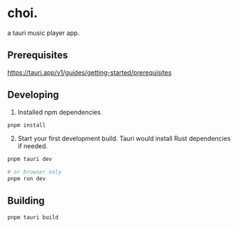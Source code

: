 # choi.

a tauri music player app.

## Prerequisites

https://tauri.app/v1/guides/getting-started/prerequisites

## Developing

1. Installed npm dependencies

```bash
pnpm install
```

2. Start your first development build. Tauri would install Rust dependencies if needed.

```bash
pnpm tauri dev

# or browser only
pnpm run dev
```

## Building

```bash
pnpm tauri build
```
